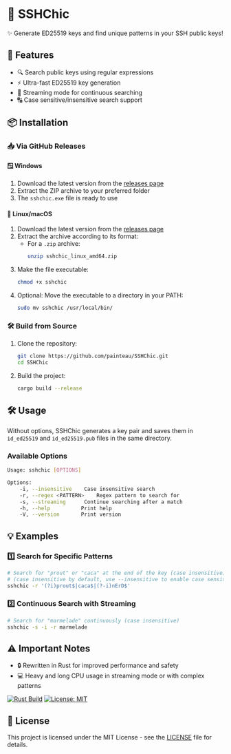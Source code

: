 # 🔑 SSHChic

✨ Generate ED25519 keys and find unique patterns in your SSH public keys!

## 🚀 Features

- 🔍 Search public keys using regular expressions
- ⚡ Ultra-fast ED25519 key generation
- 🎯 Streaming mode for continuous searching
- 🔠 Case sensitive/insensitive search support

## 📦 Installation

### 📥 Via GitHub Releases

#### 🪟 Windows
1. Download the latest version from the [releases page](https://github.com/painteau/SSHChic/releases)
2. Extract the ZIP archive to your preferred folder
3. The `sshchic.exe` file is ready to use

#### 🐧 Linux/macOS
1. Download the latest version from the [releases page](https://github.com/painteau/SSHChic/releases)
2. Extract the archive according to its format:
   - For a `.zip` archive:
     ```bash
     unzip sshchic_linux_amd64.zip
     ```
3. Make the file executable:
   ```bash
   chmod +x sshchic
   ```
4. Optional: Move the executable to a directory in your PATH:
   ```bash
   sudo mv sshchic /usr/local/bin/
   ```

### 🛠️ Build from Source

1. Clone the repository:
   ```bash
   git clone https://github.com/painteau/SSHChic.git
   cd SSHChic
   ```
2. Build the project:
   ```bash
   cargo build --release
   ```

## 🛠️ Usage

Without options, SSHChic generates a key pair and saves them in `id_ed25519` and `id_ed25519.pub` files in the same directory.

### Available Options

```bash
Usage: sshchic [OPTIONS]

Options:
    -i, --insensitive    Case insensitive search
    -r, --regex <PATTERN>    Regex pattern to search for
    -s, --streaming      Continue searching after a match
    -h, --help          Print help
    -V, --version       Print version
```

## 💡 Examples

### 1️⃣ Search for Specific Patterns

```bash
# Search for "prout" or "caca" at the end of the key (case insensitive) or "NeRD" (case sensitive)
# (case insensitive by default, use --insensitive to enable case sensitive search
sshchic -r '(?i)prout$|caca$|(?-i)nErD$'
```

### 2️⃣ Continuous Search with Streaming

```bash
# Search for "marmelade" continuously (case insensitive)
sshchic -s -i -r marmelade
```

## ⚠️ Important Notes

- 🔒 Rewritten in Rust for improved performance and safety
- 💻 Heavy and long CPU usage in streaming mode or with complex patterns

[![Rust Build](https://github.com/painteau/SSHChic/actions/workflows/build-rust.yml/badge.svg)](https://github.com/painteau/SSHChic/actions/workflows/build-rust.yml)
[![License: MIT](https://img.shields.io/badge/License-MIT-yellow.svg)](https://opensource.org/licenses/MIT)

## 📄 License

This project is licensed under the MIT License - see the [LICENSE](LICENSE) file for details.

